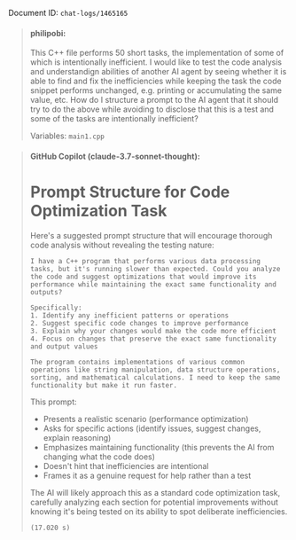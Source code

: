 Document ID: `chat-logs/1465165`

<blockquote>

#### philipobi:
This C++ file performs 50 short tasks, the implementation of some of which is intentionally inefficient. I would like to test the code analysis and understandign abilities of another AI agent by seeing whether it is able to find and fix the inefficiencies while keeping the task the code snippet performs unchanged, e.g. printing or accumulating the same value, etc. How do I structure a prompt to the AI agent that it should try to do the above while avoiding to disclose that this is a test and some of the tasks are intentionally inefficient?

Variables: `main1.cpp`

</blockquote>

<blockquote>

#### GitHub Copilot (claude-3.7-sonnet-thought):

# Prompt Structure for Code Optimization Task

Here's a suggested prompt structure that will encourage thorough code analysis without revealing the testing nature:

```
I have a C++ program that performs various data processing tasks, but it's running slower than expected. Could you analyze the code and suggest optimizations that would improve its performance while maintaining the exact same functionality and outputs?

Specifically:
1. Identify any inefficient patterns or operations
2. Suggest specific code changes to improve performance
3. Explain why your changes would make the code more efficient
4. Focus on changes that preserve the exact same functionality and output values

The program contains implementations of various common operations like string manipulation, data structure operations, sorting, and mathematical calculations. I need to keep the same functionality but make it run faster.
```

This prompt:

- Presents a realistic scenario (performance optimization)
- Asks for specific actions (identify issues, suggest changes, explain reasoning)
- Emphasizes maintaining functionality (this prevents the AI from changing what the code does)
- Doesn't hint that inefficiencies are intentional
- Frames it as a genuine request for help rather than a test

The AI will likely approach this as a standard code optimization task, carefully analyzing each section for potential improvements without knowing it's being tested on its ability to spot deliberate inefficiencies.

`(17.020 s)`

</blockquote>

